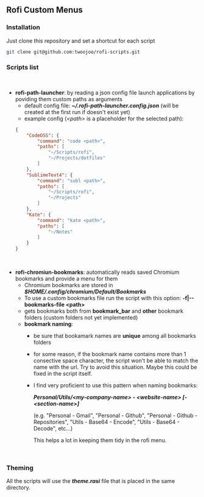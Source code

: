 ## Rofi Custom Menus

### Installation

Just clone this repository and set a shortcut for each script

```bash
git clone git@github.com:twoojoo/rofi-scripts.git
```

### Scripts list

<br>

- **rofi-path-launcher**: by reading a json config file launch applications by poviding them custom paths as arguments
	- default config file: ***~/.rofi-path-launcher.config.json*** (will be created at the first run if doesn't exist yet)
	- example config (*&lt;path&gt;* is a placeholder for the selected path): 
	```json
	{
	    "CodeOSS": {
	        "command": "code <path>",
	        "paths": [
	            "~/Scripts/rofi",
	            "~/Projects/dotfiles"
	        ]
	    },
	    "SublimeText4": {
	        "command": "subl <path>",
	        "paths": [
	            "~/Scripts/rofi",
	            "~/Projects"
	        ]
	    },
	    "Kate": {
	        "command": "kate <path>",
	        "paths": [
	            "~/Notes"
	        ]
	    }
	}
	```
<br>

- **rofi-chromiun-bookmarks**: automatically reads saved Chromium bookmarks and provide a menu for them
	- Chromium bookmarks are stored in ***$HOME/.config/chromium/Default/Bookmarks***
	- To use a custom bookmarks file run the script with this option: **-f|--bookmarks-file &lt;path&gt;**
	- gets bookmarks both from **bookmark_bar** and **other** bookmark folders (custom folders not yet implemented)
	- **bookmark naming**:
		- be sure that bookamark names are **unique** among all bookmarks folders
		- for some reason, if the bookmark name contains more than 1 consective space character, the script won't be able to match the name with the url. Try to avoid this situation. Maybe this could be fixed in the script itself.
		- I find very proficient to use this pattern when naming bookmarks:
		
			***Personal/Utils/&lt;my-company-name&gt; - &lt;website-name&gt; [- &lt;section-name&gt;]***

			(e.g. "Personal - Gmail", "Personal - Github", "Personal - Github - Repositories", "Utils - Base64 - Encode", "Utils - Base64 - Decode", etc...)

			This helps a lot in keeping them tidy in the rofi menu.

<br>

### Theming

All the scripts will use the ***theme.rasi*** file that is placed in the same directory.
